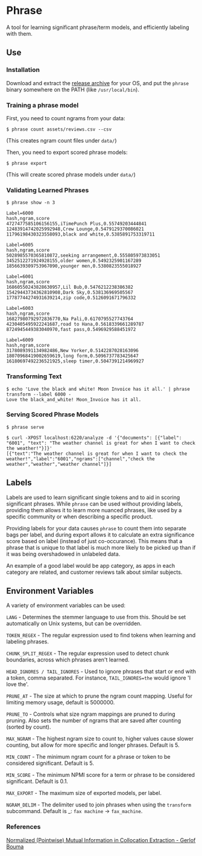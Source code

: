 
# Phrase

A tool for learning significant phrase/term models, and efficiently labeling with them.

## Use

### Installation

Download and extract the [release archive](https://github.com/soaxelbrooke/phrase/releases) for your OS, and put the `phrase` binary somewhere on the PATH (like `/usr/local/bin`).

### Training a phrase model

First, you need to count ngrams from your data:

```
$ phrase count assets/reviews.csv --csv
```

(This creates ngram count files under `data/`)

Then, you need to export scored phrase models:

```
$ phrase export
```

(This will create scored phrase models under `data/`)

### Validating Learned Phrases

```
$ phrase show -n 3

Label=6000
hash,ngram,score
4727477585106156155,iTimePunch Plus,0.55749203444841
12483914742025992948,Crew Lounge,0.5479129370086021
11796198430323558093,black and white,0.5385891753319711

Label=6005
hash,ngram,score
5028985570365810872,seeking arrangement,0.555805973833051
3452512271924928155,older women,0.5492325901167289
1856639309753967090,younger men,0.5380823555018927

Label=6001
hash,ngram,score
16860550243828630957,Lil Bub,0.5476212238386382
15429443734362810908,Dark Sky,0.538136969505567
17787744274931639214,zip code,0.5126091671796332

Label=6003
hash,ngram,score
16827980792972836770,Na Pali,0.6170795527743764
4230405495922241687,road to Hana,0.5618339661289787
8724945449383040970,fast pass,0.5496929588451972

Label=6009
hash,ngram,score
3178089391134982486,New Yorker,0.5142287028163096
18070968419002659619,long form,0.5096737783425647
16180697492236521925,sleep timer,0.5047391214969927
```

### Transforming Text

```
$ echo 'Love the black and white! Moon Invoice has it all.' | phrase transform --label 6000 -
Love the black_and_white! Moon_Invoice has it all.
```

### Serving Scored Phrase Models

```
$ phrase serve
```

```
$ curl -XPOST localhost:6220/analyze -d '{"documents": [{"label": "6001", "text": "The weather channel is great for when I want to check the weather!"}]}'
[{"text":"The weather channel is great for when I want to check the weather!","label":"6001","ngrams":["channel","check the weather","weather","weather channel"]}]
```

## Labels

Labels are used to learn significant single tokens and to aid in scoring significant phrases.  While `phrase` can be used without providing labels, providing them allows it to learn more nuanced phrases, like used by a specific community or when describing a specific product.

Providing labels for your data causes `phrase` to count them into separate bags per label, and during export allows it to calculate an extra significance score based on label (instead of just co-occurance).  This means that a phrase that is unique to that label is much more likely to be picked up than if it was being overshadowed in unlabeled data.

An example of a good label would be app category, as apps in each category are related, and customer reviews talk about similar subjects.

## Environment Variables

A variety of environment variables can be used:

`LANG` - Determines the stemmer language to use from this.  Should be set automatically on Unix systems, but can be overridden.

`TOKEN_REGEX` - The regular expression used to find tokens when learning and labeling phrases.

`CHUNK_SPLIT_REGEX` - The regular expression used to detect chunk boundaries, across which phrases aren't learned.

`HEAD_IGNORES / TAIL_IGNORES` - Used to ignore phrases that start or end with a token, comma separated.  For instance, `TAIL_IGNORES=the` would ignore 'I love the'.

`PRUNE_AT` - The size at which to prune the ngram count mapping.  Useful for limiting memory usage, default is 5000000.

`PRUNE_TO` - Controls what size ngram mappings are pruned to during pruning.  Also sets the number of ngrams that are saved after counting (sorted by count).

`MAX_NGRAM` - The highest ngram size to count to, higher values cause slower counting, but allow for more specific and longer phrases. Default is 5.

`MIN_COUNT` - The minimum ngram count for a phrase or token to be considered significant.  Default is 5.

`MIN_SCORE` - The minimum NPMI score for a term or phrase to be considered significant.  Default is 0.1.

`MAX_EXPORT` - The maximum size of exported models, per label.

`NGRAM_DELIM` - The delimiter used to join phrases when using the `transform` subcommand.  Default is _: `fax machine` -> `fax_machine`.

### References

[Normalized (Pointwise) Mutual Information in Collocation Extraction - Gerlof Bouma](https://svn.spraakdata.gu.se/repos/gerlof/pub/www/Docs/npmi-pfd.pdf)
